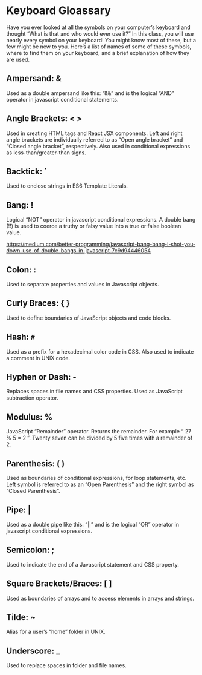 # Keyboard Gloassary

Have you ever looked at all the symbols on your computer’s keyboard and thought “What is that and who would ever use it?”  In this class, you will use nearly every symbol on your keyboard!  You might know most of these, but a few might be new to you.  Here’s a list of names of some of these symbols, where to find them on your keyboard, and a brief explanation of how they are used.

## Ampersand:  &   
Used as a double ampersand like this: “&&” and is the logical “AND” operator in javascript conditional statements.

## Angle Brackets: < >  
Used in creating HTML tags and React JSX components.  Left and right angle brackets are individually referred to as “Open angle bracket” and “Closed angle bracket”, respectively.  Also used in conditional expressions as less-than/greater-than signs.

## Backtick: `
Used to enclose strings in ES6 Template Literals.

## Bang: !
Logical “NOT” operator in javascript conditional expressions.  A double bang (!!) is used to coerce a truthy or falsy value into a true or false boolean value.

https://medium.com/better-programming/javascript-bang-bang-i-shot-you-down-use-of-double-bangs-in-javascript-7c9d94446054

## Colon: :
Used to separate properties and values in Javascript objects.

## Curly Braces: { }
Used to define boundaries of JavaScript objects and code blocks.

## Hash: `#`
Used as a prefix for a hexadecimal color code in CSS.  Also used to indicate a comment in UNIX code.

## Hyphen or Dash: -
Replaces spaces in file names and CSS properties.  Used as JavaScript subtraction operator.

## Modulus: %
JavaScript “Remainder” operator.  Returns the remainder. For example “ 27 % 5 = 2 ”.  Twenty seven can be divided by 5 five times with a remainder of 2.

## Parenthesis: ( ) 
Used as boundaries of conditional expressions, for loop statements, etc.  Left symbol is referred to as an “Open Parenthesis” and the right symbol as “Closed Parenthesis”. 

## Pipe: |
Used as a double pipe like this: “||” and is the logical “OR” operator in javascript conditional expressions.

## Semicolon: ;
Used to indicate the end of a Javascript statement and CSS property.

## Square Brackets/Braces: [ ] 
Used as boundaries of arrays and to access elements in arrays and strings.

## Tilde: ~
Alias for a user’s “home” folder in UNIX.

## Underscore: _
Used to replace spaces in folder and file names.

